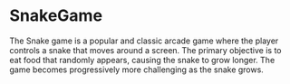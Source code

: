 # SnakeGame
The Snake game is a popular and classic arcade game where the player controls a snake that moves around a screen. The primary objective is to eat food that randomly appears, causing the snake to grow longer. The game becomes progressively more challenging as the snake grows. 
